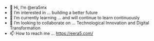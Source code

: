 - 👋 Hi, I’m @era5mx
- 👀 I’m interested in ... building a better future
- 🌱 I’m currently learning ... and will continue to learn continuously
- 💞️ I’m looking to collaborate on ... Technological Innovation and Digital Transformation
- 📫 How to reach me ... https://eera5.com/

<!---
era5mx/era5mx is a ✨ special ✨ repository because its `README.md` (this file) appears on your GitHub profile.
You can click the Preview link to take a look at your changes.
--->
